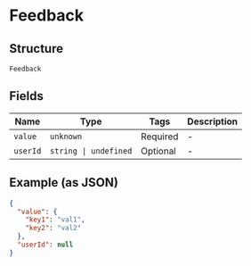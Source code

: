 
# Feedback

## Structure

`Feedback`

## Fields

| Name | Type | Tags | Description |
|  --- | --- | --- | --- |
| `value` | `unknown` | Required | - |
| `userId` | `string \| undefined` | Optional | - |

## Example (as JSON)

```json
{
  "value": {
    "key1": "val1",
    "key2": "val2"
  },
  "userId": null
}
```

